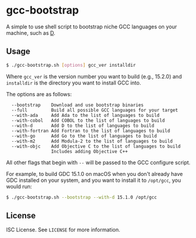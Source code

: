 gcc-bootstrap
=============
A simple to use shell script to bootstrap niche GCC languages on your
machine, such as
[D](https://dlang.org/).

Usage
-----
```sh
$ ./gcc-bootstrap.sh [options] gcc_ver installdir
```
Where `gcc_ver` is the version number you want to build (e.g., 15.2.0)
and `installdir` is the directory you want to install GCC into.

The options are as follows:
```
  --bootstrap    Download and use bootstrap binaries
  --full         Build all possible GCC languages for your target
  --with-ada     Add Ada to the list of languages to build
  --with-cobol   Add COBOL to the list of languages to build
  --with-d       Add D to the list of languages to build
  --with-fortran Add Fortran to the list of languages to build
  --with-go      Add Go to the list of languages to build
  --with-m2      Add Modula-2 to the list of languages to build
  --with-objc    Add Objective C to the list of languages to build
                 Includes adding Objective C++
```
All other flags that begin with `--` will be passed to the GCC
configure script.

For example, to build GDC 15.1.0 on macOS when you don't already have
GDC installed on your system, and you want to install it to
`/opt/gcc`, you would run:
```sh
$ ./gcc-bootstrap.sh --bootstrap --with-d 15.1.0 /opt/gcc
```

License
-------
ISC License. See `LICENSE` for more information.
